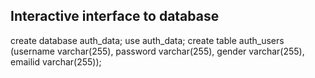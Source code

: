 ## Interactive interface to database

create database auth_data;
use auth_data;
create table auth_users (username varchar(255), password varchar(255), gender varchar(255), emailid varchar(255));
